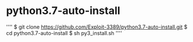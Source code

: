 # python3.7-auto-install

''''
$ git clone https://github.com/Exploit-3389/python3.7-auto-install.git
$ cd python3.7-auto-install
$ sh py3_install.sh
''''
